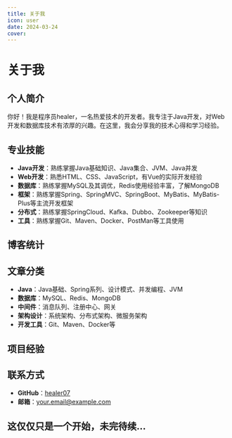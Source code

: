 ```yaml
---
title: 关于我
icon: user
date: 2024-03-24
cover: 
---
```


# 关于我

## 个人简介

你好！我是程序员healer，一名热爱技术的开发者。我专注于Java开发，对Web开发和数据库技术有浓厚的兴趣。在这里，我会分享我的技术心得和学习经验。

## 专业技能

- **Java开发**：熟练掌握Java基础知识、Java集合、JVM、Java并发
- **Web开发**：熟悉HTML、CSS、JavaScript，有Vue的实际开发经验
- **数据库**：熟练掌握MySQL及其调优，Redis使用经验丰富，了解MongoDB
- **框架**：熟练掌握Spring、SpringMVC、SpringBoot、MyBatis、MyBatis-Plus等主流开发框架
- **分布式**：熟练掌握SpringCloud、Kafka、Dubbo、Zookeeper等知识
- **工具**：熟练掌握Git、Maven、Docker、PostMan等工具使用

## 博客统计



## 文章分类

- **Java**：Java基础、Spring系列、设计模式、并发编程、JVM
- **数据库**：MySQL、Redis、MongoDB
- **中间件**：消息队列、注册中心、网关
- **架构设计**：系统架构、分布式架构、微服务架构
- **开发工具**：Git、Maven、Docker等


## 项目经验



## 联系方式

- **GitHub**：[healer07](https://github.com/healer07)
- **邮箱**：your.email@example.com


## 这仅仅只是一个开始，未完待续…
